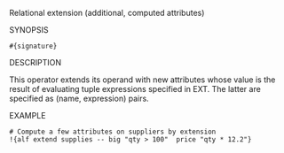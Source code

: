
Relational extension (additional, computed attributes)

SYNOPSIS

    #{signature}

DESCRIPTION

This operator extends its operand with new attributes whose value is the result 
of evaluating tuple expressions specified in EXT. The latter are specified as 
(name, expression) pairs.

EXAMPLE

    # Compute a few attributes on suppliers by extension
    !{alf extend supplies -- big "qty > 100"  price "qty * 12.2"}

